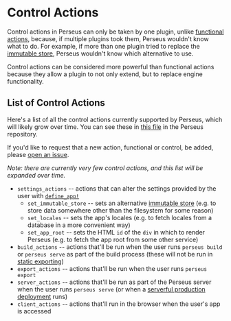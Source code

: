 # Control Actions

Control actions in Perseus can only be taken by one plugin, unlike [functional actions](:plugins/functional), because, if multiple plugins took them, Perseus wouldn't know what to do. For example, if more than one plugin tried to replace the [immutable store](:stores), Perseus wouldn't know which alternative to use.

Control actions can be considered more powerful than functional actions because they allow a plugin to not only extend, but to replace engine functionality.

## List of Control Actions

Here's a list of all the control actions currently supported by Perseus, which will likely grow over time. You can see these in [this file](https://github.com/framesurge/perseus/blob/main/packages/perseus/src/plugins/control.rs) in the Perseus repository.

If you'd like to request that a new action, functional or control, be added, please [open an issue](https://github.com/framesurge/perseus/issues/new/choose).

_Note: there are currently very few control actions, and this list will be expanded over time._

-   `settings_actions` -- actions that can alter the settings provided by the user with [`define_app!`](:define-app)
    -   `set_immutable_store` -- sets an alternative [immutable store](:stores) (e.g. to store data somewhere other than the filesystem for some reason)
    -   `set_locales` -- sets the app's locales (e.g. to fetch locales from a database in a more convenient way)
    -   `set_app_root` -- sets the HTML `id` of the `div` in which to render Perseus (e.g. to fetch the app root from some other service)
-   `build_actions` -- actions that'll be run when the user runs `perseus build` or `perseus serve` as part of the build process (these will not be run in [static exporting](:exporting))
-   `export_actions` -- actions that'll be run when the user runs `perseus export`
-   `server_actions` -- actions that'll be run as part of the Perseus server when the user runs `perseus serve` (or when a [serverful production deployment](:deploying/serverful) runs)
-   `client_actions` -- actions that'll run in the browser when the user's app is accessed

